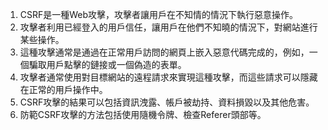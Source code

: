 

1. CSRF是一種Web攻擊，攻擊者讓用戶在不知情的情況下執行惡意操作。
2. 攻擊者利用已經登入的用戶信任，讓用戶在他們不知曉的情況下，對網站進行某些操作。
3. 這種攻擊通常是通過在正常用戶訪問的網頁上嵌入惡意代碼完成的，例如，一個騙取用戶點擊的鏈接或一個偽造的表單。
4. 攻擊者通常使用對目標網站的遠程請求來實現這種攻擊，而這些請求可以隱藏在正常的用戶操作中。
5. CSRF攻擊的結果可以包括資訊洩露、帳戶被劫持、資料損毀以及其他危害。
6. 防範CSRF攻擊的方法包括使用隨機令牌、檢查Referer頭部等。